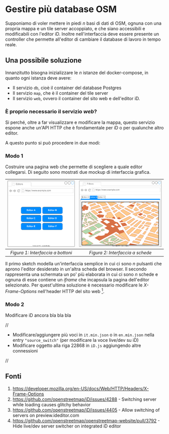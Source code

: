 # Gestire più database OSM

Supponiamo di voler mettere in piedi _n_ basi di dati di OSM, ognuna con una propria mappa e un tile server accoppiato, e che siano accessibili e modificabili con l'editor iD.
Inoltre nell'interfaccia deve essere presente un controller che permette all'editor di cambiare il database di lavoro in tempo reale.

## Una possibile soluzione
Innanzitutto bisogna inizializzare le _n_ istanze del docker-compose, in quanto ogni istanza deve avere:

- Il servizio `db`, cioè il container del database Postgres
- Il servizio `map`, che è il container del tile server
- Il servizio `web`, ovvero il container del sito web e dell'editor iD.

### È proprio necessario il servizio _web_?
Si perché, oltre a far visualizzare e modificare la mappa, questo servizio espone anche un'API HTTP che è fondamentale per iD o per qualunche altro editor.  

A questo punto si può procedere in due modi:

### Modo 1
Costruire una pagina web che permette di scegliere a quale editor collegarsi.
Di seguito sono mostrati due mockup di interfaccia grafica.

<img src="images/buttons-interface.drawio.svg" alt="image" width="250"/>|<img src="images/tabs-interface.drawio.svg" alt="dalmazia-criticita-doppio-semaforo" width="310"/>
:-------------------------:|:-------------------------: 
_Figura 1: Interfaccia a bottoni_ | _Figura 2: Interfaccia a schede_

Il primo sketch modella un'interfaccia semplice in cui ci sono _n_ pulsanti che aprono l'editor desiderato in un'altra scheda del browser.
Il secondo rappresenta una schermata un po' più elaborata in cui ci sono _n_ schede e ognuna di esse contiene un _iframe_ che incapsula la pagina dell'editor selezionato.
Per quest'ultima soluzione è necessario modificare le _X-Frame-Options_ nell'header HTTP del sito web [<sup>1</sup>](https://developer.mozilla.org/en-US/docs/Web/HTTP/Headers/X-Frame-Options).



### Modo 2
Modificare iD ancora bla bla bla

//

- Modificare/aggiungere più voci in `it.min.json` o in `en.min.json` nella entry `"source_switch"` (per modificare la voce live/dev su iD)
- Modificare oggetto alla riga 22868 in `iD.js` aggiungendo altre connessioni

//


## Fonti
1. https://developer.mozilla.org/en-US/docs/Web/HTTP/Headers/X-Frame-Options
2. https://github.com/openstreetmap/iD/issues/4288 - Switching server while loading causes glitchy behavior
3. https://github.com/openstreetmap/iD/issues/4405 - Allow switching of servers on preview.ideditor.com
4. https://github.com/openstreetmap/openstreetmap-website/pull/3792 - Hide live/dev server switcher on integrated iD editor
